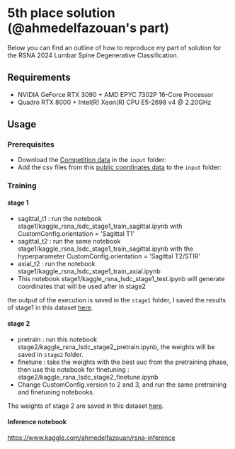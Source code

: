 # 5th place solution (@ahmedelfazouan's part)
Below you can find an outline of how to reproduce my part of solution for the RSNA 2024 Lumbar Spine Degenerative Classification.
## Requirements
- NVIDIA GeForce RTX 3090 + AMD EPYC 7302P 16-Core Processor
- Quadro RTX 8000 + Intel(R) Xeon(R) CPU E5-2698 v4 @ 2.20GHz
## Usage
### Prerequisites
- Download the [Competition data](https://www.kaggle.com/competitions/rsna-2024-lumbar-spine-degenerative-classification/data) in the `input` folder: 
- Add the csv files from this [public coordinates data](https://www.kaggle.com/datasets/brendanartley/lumbar-coordinate-pretraining-dataset) to the `input` folder:
### Training
#### stage 1
- sagittal_t1 : run the notebook stage1/kaggle_rsna_lsdc_stage1_train_sagittal.ipynb with CustomConfig.orientation =  'Sagittal T1'
- sagittal_t2 : run the same notebook stage1/kaggle_rsna_lsdc_stage1_train_sagittal.ipynb with the hyperparameter CustomConfig.orientation = 'Sagittal T2/STIR'
- axial_t2 : run the notebook stage1/kaggle_rsna_lsdc_stage1_train_axial.ipynb
- This notebook stage1/kaggle_rsna_lsdc_stage1_test.ipynb will generate coordinates that will be used after in stage2

the output of the execution is saved in the `stage1` folder, I saved the results of stage1 in this dataset [here](https://www.kaggle.com/datasets/ahmedelfazouan/stage1-rsna-effnet). 
#### stage 2
- pretrain : run this notebook stage2/kaggle_rsna_lsdc_stage2_pretrain.ipynb, the weights will be saved in `stage2` folder.
- finetune : take the weights with the best auc from the pretraining phase, then use this notebook for finetuning : stage2/kaggle_rsna_lsdc_stage2_finetune.ipynb
- Change CustomConfig.version to 2 and 3, and run the same pretraining and finetuning notebooks.

The weights of stage 2 are saved in this dataset [here](https://www.kaggle.com/datasets/ahmedelfazouan/rsna-stage2-weights).

#### Inference notebook
https://www.kaggle.com/ahmedelfazouan/rsna-inference

